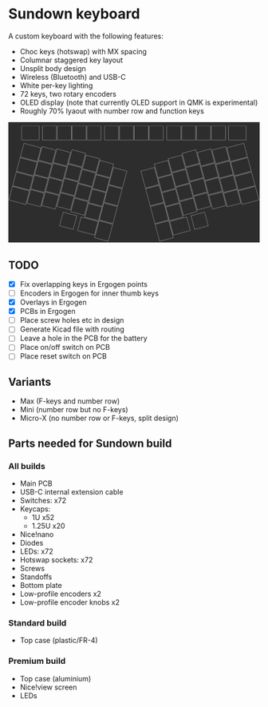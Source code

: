 # Sundown keyboard

A custom keyboard with the following features:

- Choc keys (hotswap) with MX spacing
- Columnar staggered key layout
- Unsplit body design
- Wireless (Bluetooth) and USB-C
- White per-key lighting
- 72 keys, two rotary encoders
- OLED display (note that currently OLED support in QMK is experimental)
- Roughly 70% lyaout with number row and function keys

![Main layout](layout.png)

## TODO

- [x] Fix overlapping keys in Ergogen points
- [ ] Encoders in Ergogen for inner thumb keys
- [x] Overlays in Ergogen
- [x] PCBs in Ergogen
- [ ] Place screw holes etc in design
- [ ] Generate Kicad file with routing
- [ ] Leave a hole in the PCB for the battery
- [ ] Place on/off switch on PCB
- [ ] Place reset switch on PCB

## Variants

* Max (F-keys and number row)
* Mini (number row but no F-keys)
* Micro-X (no number row or F-keys, split design)

## Parts needed for Sundown build

### All builds

* Main PCB
* USB-C internal extension cable
* Switches: x72
* Keycaps:
    * 1U x52
    * 1.25U x20
* Nice!nano
* Diodes
* LEDs: x72
* Hotswap sockets: x72
* Screws
* Standoffs
* Bottom plate
* Low-profile encoders x2
* Low-profile encoder knobs x2

### Standard build

* Top case (plastic/FR-4)

### Premium build

* Top case (aluminium)
* Nice!view screen
* LEDs
